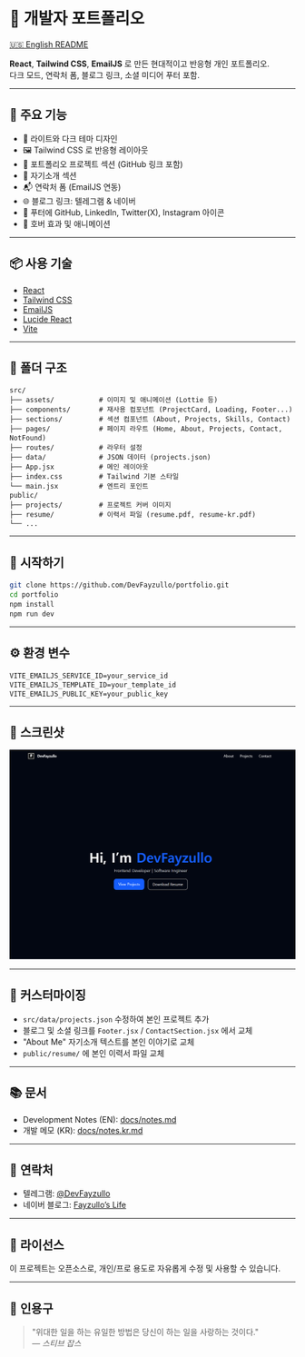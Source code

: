 # 💼 개발자 포트폴리오

[🇺🇸 English README](./README.md)

**React**, **Tailwind CSS**, **EmailJS** 로 만든 현대적이고 반응형 개인 포트폴리오.  
다크 모드, 연락처 폼, 블로그 링크, 소셜 미디어 푸터 포함.

---

## 🌟 주요 기능

- 🎨 라이트와 다크 테마 디자인
- 🖼️ Tailwind CSS 로 반응형 레이아웃
- 📂 포트폴리오 프로젝트 섹션 (GitHub 링크 포함)
- 👤 자기소개 섹션
- 📬 연락처 폼 (EmailJS 연동)
- 🌐 블로그 링크: 텔레그램 & 네이버
- 🔗 푸터에 GitHub, LinkedIn, Twitter(X), Instagram 아이콘
- 🎯 호버 효과 및 애니메이션

---

## 📦 사용 기술

- [React](https://reactjs.org/)
- [Tailwind CSS](https://tailwindcss.com/)
- [EmailJS](https://www.emailjs.com/)
- [Lucide React](https://lucide.dev/)
- [Vite](https://vitejs.dev/)

---

## 📁 폴더 구조

```
src/
├── assets/           # 이미지 및 애니메이션 (Lottie 등)
├── components/       # 재사용 컴포넌트 (ProjectCard, Loading, Footer...)
├── sections/         # 섹션 컴포넌트 (About, Projects, Skills, Contact)
├── pages/            # 페이지 라우트 (Home, About, Projects, Contact, NotFound)
├── routes/           # 라우터 설정
├── data/             # JSON 데이터 (projects.json)
├── App.jsx           # 메인 레이아웃
├── index.css         # Tailwind 기본 스타일
└── main.jsx          # 엔트리 포인트
public/
├── projects/         # 프로젝트 커버 이미지
├── resume/           # 이력서 파일 (resume.pdf, resume-kr.pdf)
└── ...
```

---

## 🚀 시작하기

```bash
git clone https://github.com/DevFayzullo/portfolio.git
cd portfolio
npm install
npm run dev
```

---

## ⚙️ 환경 변수

```env
VITE_EMAILJS_SERVICE_ID=your_service_id
VITE_EMAILJS_TEMPLATE_ID=your_template_id
VITE_EMAILJS_PUBLIC_KEY=your_public_key
```

---

## 📸 스크린샷

![Portfolio Preview](./public/pic/preview.png)

---

## 🔧 커스터마이징

- `src/data/projects.json` 수정하여 본인 프로젝트 추가
- 블로그 및 소셜 링크를 `Footer.jsx` / `ContactSection.jsx` 에서 교체
- "About Me" 자기소개 텍스트를 본인 이야기로 교체
- `public/resume/` 에 본인 이력서 파일 교체

---

## 📚 문서

- Development Notes (EN): [docs/notes.md](./docs/notes.md)
- 개발 메모 (KR): [docs/notes.kr.md](./docs/notes.kr.md)

---

## 📮 연락처

- 텔레그램: [@DevFayzullo](https://t.me/devFayzullo)
- 네이버 블로그: [Fayzullo’s Life](https://blog.naver.com/devfayzullo)

---

## 📝 라이선스

이 프로젝트는 오픈소스로, 개인/프로 용도로 자유롭게 수정 및 사용할 수 있습니다.

---

## 🧠 인용구

> "위대한 일을 하는 유일한 방법은 당신이 하는 일을 사랑하는 것이다."  
> — _스티브 잡스_
